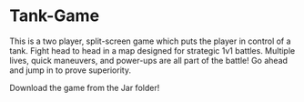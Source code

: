 # Tank-Game 

This is a two player, split-screen game which puts the player in control of a tank. Fight head to head in a map designed for strategic 1v1 battles. Multiple lives, quick maneuvers, and power-ups are all part of the battle! Go ahead and jump in to prove superiority.

Download the game from the Jar folder!
